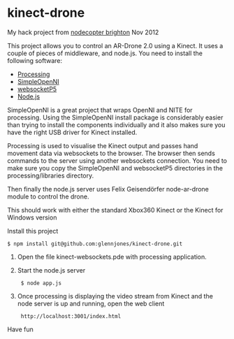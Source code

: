 # kinect-drone

My hack project from [nodecopter brighton](http://nodecopter.com/2012/brighton/nov-10) Nov 2012


This project allows you to control an AR-Drone 2.0 using a Kinect. It uses a couple of pieces of middleware, and node.js. You need to install the following software:

* [Processing](http://processing.org/)
* [SimpleOpenNI](http://code.google.com/p/simple-openni/)
* [websocketP5](https://github.com/muthesius/WebSocketp5)
* [Node.js](http://nodejs.org/)

SimpleOpenNI is a great project that wraps OpenNI and NITE for processing. Using the SimpleOpenNI install package is considerably easier than trying to install the components individually and it also makes sure you have the right USB driver for Kinect installed. 

Processing is used to visualise the Kinect output and passes hand movement data via websockets to the browser. The browser then sends commands to the server using another websockets connection. You need to make sure you copy the SimpleOpenNI and websocketP5 directories in the processing/libraries directory.

Then finally the node.js server uses Felix Geisendörfer node-ar-drone module to control the drone. 

This should work with either the standard Xbox360 Kinect or the Kinect for Windows version

Install this project

    $ npm install git@github.com:glennjones/kinect-drone.git

1. Open the file kinect-websockets.pde with processing application.

2. Start the node.js server

        $ node app.js

3. Once processing is displaying the video stream from Kinect and the node server is up and running, open the web client

        http://localhost:3001/index.html

Have fun